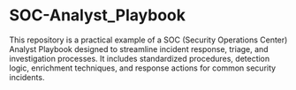 # SOC-Analyst_Playbook
This repository is a practical example of a SOC (Security Operations Center) Analyst Playbook designed to streamline incident response, triage, and investigation processes. It includes standardized procedures, detection logic, enrichment techniques, and response actions for common security incidents.
